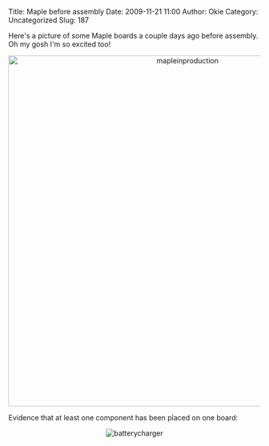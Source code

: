 Title: Maple before assembly
Date: 2009-11-21 11:00
Author: Okie
Category: Uncategorized
Slug: 187

Here's a picture of some Maple boards a couple days ago before assembly.  Oh my
gosh I'm so excited too!

<center>
<img src="http://blogs.leaflabs.com/wp-content/uploads/mapleinproduction-1024x768.jpg" alt="mapleinproduction" width="700px">
</center>

Evidence that at least one component has been placed on one board:

<center>
<img src="http://blogs.leaflabs.com/wp-content/uploads/batterycharger-300x209.jpg" alt="batterycharger">
</center>

